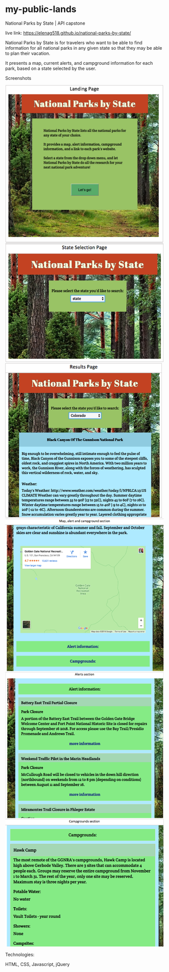 # my-public-lands

National Parks by State   | API capstone

live link:  https://elenag518.github.io/national-parks-by-state/


National Parks by State is for travelers who want to be able to find information for all national parks in any given state so that they may be able to plan their vacation.

It presents a map, current alerts, and campground information for each park, based on a state selected by the user.

Screenshots

[![Landing Page](https://github.com/ElenaG518/my-public-lands/blob/master/screenshots/Landing%20page.png?raw=true)](#LandingPage)
[![Search screen](https://github.com/ElenaG518/my-public-lands/blob/master/screenshots/search%20screen.png?raw=true)](#SearchPage)
[![Results screen](https://github.com/ElenaG518/my-public-lands/blob/master/screenshots/results%20screen.png?raw=true)](#ResultsPage)
[![Map Alerts and Campground section](https://github.com/ElenaG518/my-public-lands/blob/master/screenshots/maps%20alert%20camping%20section.png?raw=true)](#MapsAlertsCamping)
[![Alerts screen](https://github.com/ElenaG518/my-public-lands/blob/master/screenshots/alerts%20section.png?raw=true)](#AlertsSection	)
[![Campground screen](https://github.com/ElenaG518/my-public-lands/blob/master/screenshots/campground%20section.png?raw=true)](#CampgroundSection)	


Technologies:

HTML, CSS, Javascript, jQuery



